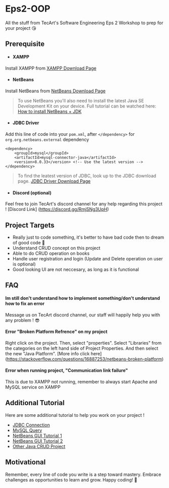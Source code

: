 
# Eps2-OOP
All the stuff from TecArt's Software Engineering Eps 2 Workshop to prep for your project 😘
## Prerequisite

- #### XAMPP
Install XAMPP from [XAMPP Download Page](https://www.apachefriends.org/)

- #### NetBeans
Install NetBeans from [NetBeans Download Page](https://netbeans.apache.org/front/main/download/)
> To use NetBeans you'll also need to install the latest Java SE Development Kit on your device. Full tutorial can be watched here: [How to install NetBeans + JDK](https://youtu.be/bXIv-LYBu7s?si=jacuiKDhpg8H6VSK)

- #### JDBC Driver

Add this line of code into your `pom.xml`, after  `</dependency>` for `org.org.netbeans.external` dependency
```
<dependency>
	<groupId>mysql</groupId>
	<artifactId>mysql-connector-java</artifactId>
	<version>8.0.33</version> <!-- Use the latest version -->
</dependency>
```
> To find the leatest version of JDBC, look up to the JDBC download page. [JDBC Driver Download Page](https://dev.mysql.com/downloads/connector/j/)

- #### Discord (optional)
Feel free to join TecArt's discord channel for any help regarding this project ! [Discord Link] (https://discord.gg/RmjSNg3UpH)
## Project Targets

- Really just to code something, it's better to have bad code then to dream of good code 🤗
- Understand CRUD concept on this project
- Able to do CRUD operation on books
- Handle user registration and login (Update and Delete operation on user is optional)
- Good looking UI are not neccesary, as long as it is functional
## FAQ

#### Im still don't understand how to implement something/don't understand how to fix an error

Message us on TecArt discord channel, our staff will happily help you with any problem ! 😎

#### Error "Broken Platform Refrence" on my project

Right click on the project. Then, select "properties". Select "Libraries" from the categories on the left hand side of Project Properties. And then select the new "Java Platform". [More info click here] (https://stackoverflow.com/questions/16887253/netbeans-broken-platform)

#### Error when running project, "Communication link failure"

This is due to XAMPP not running, remember to always start Apache and MySQL service on XAMPP




## Additional Tutorial

Here are some additional tutorial to help you work on your project !

- [JDBC Connection](https://www.youtube.com/watch?v=RntqK81O0wM)
- [MySQL Query](https://www.w3schools.com/MySQL/mysql_sql.asp)
- [NetBeans GUI Tutorial 1](https://youtu.be/MNCXyyYX5mk?si=0eXEgoy2jVWmodHZ)
- [NetBeans GUI Tutorial 2](https://www.petanikode.com/java-swing-jframe/)
- [Other Java CRUD Project](https://www.youtube.com/watch?v=aEsMa5FomoI)



## Motivational

Remember, every line of code you write is a step toward mastery. Embrace challenges as opportunities to learn and grow. Happy coding! 🚀
